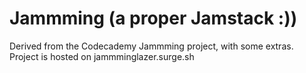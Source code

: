 # Jammming (a proper Jamstack :))
Derived from the Codecademy Jammming project, with some extras. 
Project is hosted on jammminglazer.surge.sh

